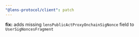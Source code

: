 ```yaml
---
"@lens-protocol/client": patch
---
```


**fix:** adds missing `lensPublicActProxyOnchainSigNonce` field to `UserSigNoncesFragment`

